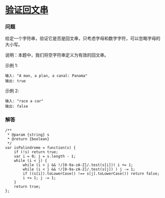 # [验证回文串](https://leetcode-cn.com/problems/valid-palindrome)

### 问题

给定一个字符串，验证它是否是回文串，只考虑字母和数字字符，可以忽略字母的大小写。

说明：本题中，我们将空字符串定义为有效的回文串。

示例 1:

```
输入: "A man, a plan, a canal: Panama"
输出: true
```
示例 2:

```
输入: "race a car"
输出: false
```

### 解答

```
/**
 * @param {string} s
 * @return {boolean}
 */
var isPalindrome = function(s) {
    if (!s) return true;
    var i = 0; j = s.length - 1;
    while (i < j) {
        while (i < j && !/[0-9a-zA-Z]/.test(s[i])) i += 1;
        while (i < j && !/[0-9a-zA-Z]/.test(s[j]) ) j -= 1;
        if ((s[i]).toLowerCase() !== s[j].toLowerCase()) return false;
        i += 1; j -= 1;
    }
    return true;
};
```